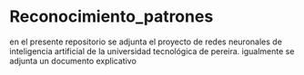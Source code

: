 # Reconocimiento_patrones
en el presente repositorio se adjunta el proyecto de redes neuronales de inteligencia artificial de la universidad tecnológica de pereira. igualmente se adjunta un documento explicativo
